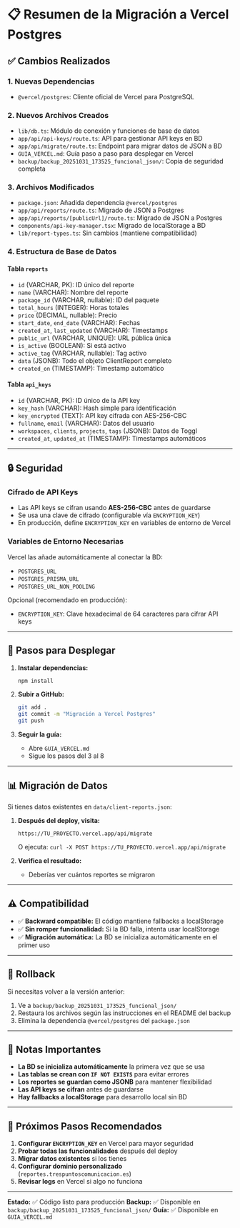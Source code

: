 # 📋 Resumen de la Migración a Vercel Postgres

## ✅ Cambios Realizados

### 1. **Nuevas Dependencias**
- `@vercel/postgres`: Cliente oficial de Vercel para PostgreSQL

### 2. **Nuevos Archivos Creados**
- `lib/db.ts`: Módulo de conexión y funciones de base de datos
- `app/api/api-keys/route.ts`: API para gestionar API keys en BD
- `app/api/migrate/route.ts`: Endpoint para migrar datos de JSON a BD
- `GUIA_VERCEL.md`: Guía paso a paso para desplegar en Vercel
- `backup/backup_20251031_173525_funcional_json/`: Copia de seguridad completa

### 3. **Archivos Modificados**
- `package.json`: Añadida dependencia `@vercel/postgres`
- `app/api/reports/route.ts`: Migrado de JSON a Postgres
- `app/api/reports/[publicUrl]/route.ts`: Migrado de JSON a Postgres
- `components/api-key-manager.tsx`: Migrado de localStorage a BD
- `lib/report-types.ts`: Sin cambios (mantiene compatibilidad)

### 4. **Estructura de Base de Datos**

#### Tabla `reports`
- `id` (VARCHAR, PK): ID único del reporte
- `name` (VARCHAR): Nombre del reporte
- `package_id` (VARCHAR, nullable): ID del paquete
- `total_hours` (INTEGER): Horas totales
- `price` (DECIMAL, nullable): Precio
- `start_date`, `end_date` (VARCHAR): Fechas
- `created_at`, `last_updated` (VARCHAR): Timestamps
- `public_url` (VARCHAR, UNIQUE): URL pública única
- `is_active` (BOOLEAN): Si está activo
- `active_tag` (VARCHAR, nullable): Tag activo
- `data` (JSONB): Todo el objeto ClientReport completo
- `created_on` (TIMESTAMP): Timestamp automático

#### Tabla `api_keys`
- `id` (VARCHAR, PK): ID único de la API key
- `key_hash` (VARCHAR): Hash simple para identificación
- `key_encrypted` (TEXT): API key cifrada con AES-256-CBC
- `fullname`, `email` (VARCHAR): Datos del usuario
- `workspaces`, `clients`, `projects`, `tags` (JSONB): Datos de Toggl
- `created_at`, `updated_at` (TIMESTAMP): Timestamps automáticos

---

## 🔒 Seguridad

### Cifrado de API Keys
- Las API keys se cifran usando **AES-256-CBC** antes de guardarse
- Se usa una clave de cifrado (configurable vía `ENCRYPTION_KEY`)
- En producción, define `ENCRYPTION_KEY` en variables de entorno de Vercel

### Variables de Entorno Necesarias
Vercel las añade automáticamente al conectar la BD:
- `POSTGRES_URL`
- `POSTGRES_PRISMA_URL`
- `POSTGRES_URL_NON_POOLING`

Opcional (recomendado en producción):
- `ENCRYPTION_KEY`: Clave hexadecimal de 64 caracteres para cifrar API keys

---

## 🚀 Pasos para Desplegar

1. **Instalar dependencias:**
   ```bash
   npm install
   ```

2. **Subir a GitHub:**
   ```bash
   git add .
   git commit -m "Migración a Vercel Postgres"
   git push
   ```

3. **Seguir la guía:**
   - Abre `GUIA_VERCEL.md`
   - Sigue los pasos del 3 al 8

---

## 📊 Migración de Datos

Si tienes datos existentes en `data/client-reports.json`:

1. **Después del deploy, visita:**
   ```
   https://TU_PROYECTO.vercel.app/api/migrate
   ```
   O ejecuta: `curl -X POST https://TU_PROYECTO.vercel.app/api/migrate`

2. **Verifica el resultado:**
   - Deberías ver cuántos reportes se migraron

---

## ⚠️ Compatibilidad

- ✅ **Backward compatible:** El código mantiene fallbacks a localStorage
- ✅ **Sin romper funcionalidad:** Si la BD falla, intenta usar localStorage
- ✅ **Migración automática:** La BD se inicializa automáticamente en el primer uso

---

## 🔄 Rollback

Si necesitas volver a la versión anterior:

1. Ve a `backup/backup_20251031_173525_funcional_json/`
2. Restaura los archivos según las instrucciones en el README del backup
3. Elimina la dependencia `@vercel/postgres` del `package.json`

---

## 📝 Notas Importantes

- **La BD se inicializa automáticamente** la primera vez que se usa
- **Las tablas se crean con `IF NOT EXISTS`** para evitar errores
- **Los reportes se guardan como JSONB** para mantener flexibilidad
- **Las API keys se cifran** antes de guardarse
- **Hay fallbacks a localStorage** para desarrollo local sin BD

---

## 🎯 Próximos Pasos Recomendados

1. **Configurar `ENCRYPTION_KEY`** en Vercel para mayor seguridad
2. **Probar todas las funcionalidades** después del deploy
3. **Migrar datos existentes** si los tienes
4. **Configurar dominio personalizado** (`reportes.trespuntoscomunicacion.es`)
5. **Revisar logs** en Vercel si algo no funciona

---

**Estado:** ✅ Código listo para producción
**Backup:** ✅ Disponible en `backup/backup_20251031_173525_funcional_json/`
**Guía:** ✅ Disponible en `GUIA_VERCEL.md`

